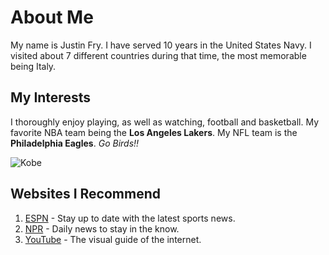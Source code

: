 # About Me

My name is Justin Fry. I have served 10 years in the United States Navy.
I visited about 7 different countries during that time, the most memorable being Italy. 

## My Interests
I thoroughly enjoy playing, as well as watching, football and basketball. 
My favorite NBA team being the **Los Angeles Lakers**.
My NFL team is the **Philadelphia Eagles**. _Go Birds!!_

![Kobe](https://www.google.com/url?sa=i&url=https%3A%2F%2Fwww.reddit.com%2Fr%2Feagles%2Fcomments%2Feubm5h%2Fin_absolute_shock_hearing_about_this_rip_kobe%2F&psig=AOvVaw0f6x5T70GPiVPyoo0kWf0A&ust=1737572838571000&source=images&cd=vfe&opi=89978449&ved=0CBQQjRxqFwoTCMCj2rLBh4sDFQAAAAAdAAAAABAE)


## Websites I Recommend
1. [ESPN](https://www.espn.com) - Stay up to date with the latest sports news.
2. [NPR](https://www.NPR.org) - Daily news to stay in the know.
3. [YouTube](https://www.youtube.com) - The visual guide of the internet.
